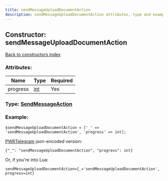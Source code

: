 ```yaml
---
title: sendMessageUploadDocumentAction
description: sendMessageUploadDocumentAction attributes, type and example
---
```

## Constructor: sendMessageUploadDocumentAction  
[Back to constructors index](index.md)



### Attributes:

| Name     |    Type       | Required |
|----------|---------------|----------|
|progress|[int](../types/int.md) | Yes|



### Type: [SendMessageAction](../types/SendMessageAction.md)


### Example:

```
$sendMessageUploadDocumentAction = ['_' => 'sendMessageUploadDocumentAction', 'progress' => int];
```  

[PWRTelegram](https://pwrtelegram.xyz) json-encoded version:

```
{"_": "sendMessageUploadDocumentAction", "progress": int}
```


Or, if you're into Lua:  


```
sendMessageUploadDocumentAction={_='sendMessageUploadDocumentAction', progress=int}

```


